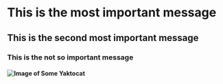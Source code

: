 # This is the most important message
## This  is the second most important message
### This is the not so important message
#### ![Image of Some Yaktocat](https://octodex.github.com/images/yaktocat.png)
